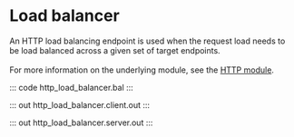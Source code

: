 # Load balancer

An HTTP load balancing endpoint is used when the request load needs to be load balanced across a given 
set of target endpoints.<br/><br/>
For more information on the underlying module, 
see the [HTTP module](https://lib.ballerina.io/ballerina/http/latest/).

::: code http_load_balancer.bal :::

::: out http_load_balancer.client.out :::

::: out http_load_balancer.server.out :::